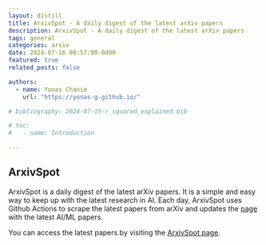 ```yaml
---
layout: distill
title: ArxivSpot - A daily digest of the latest arXiv papers
description: ArxivSpot - A daily digest of the latest arXiv papers
tags: general
categories: arxiv
date: 2024-07-16 08:57:00-0400
featured: true
related_posts: false

authors:
  - name: Yonas Chanie
    url: "https://yonas-g.github.io/"

# bibliography: 2024-07-15-r_squared_explained.bib

# toc:
#   - name: Introduction

---
```


## ArxivSpot

ArxivSpot is a daily digest of the latest arXiv papers. It is a simple and easy way to keep up with the latest research in AI. Each day, ArxivSpot uses Github Actions to scrape the latest papers from arXiv and updates the [page](https://yonas-g.github.io/arxiv) with the latest AI/ML papers. 

You can access the latest papers by visiting the [ArxivSpot page](https://yonas-g.github.io/arxiv).